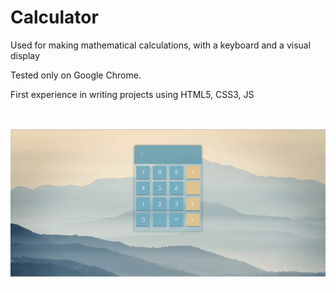 # Calculator

Used for making mathematical calculations, with a keyboard and a visual display

Tested only on Google Chrome.

First experience in writing projects using HTML5, CSS3, JS

![calculator](https://github.com/oOFaYOo/Calculator/blob/master/demo.gif)
